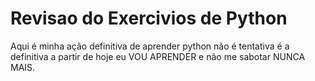 # Revisao do Exercivios de Python
 Aqui é minha ação definitiva de aprender python não é tentativa é a definitiva a partir de hoje eu VOU APRENDER e não me sabotar NUNCA MAIS.
